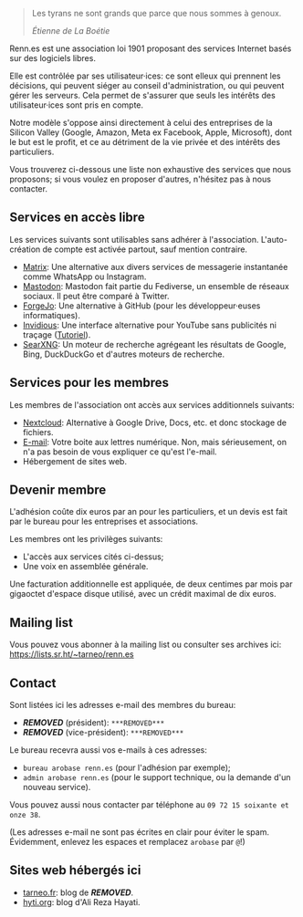 ---
---

> Les tyrans ne sont grands que parce que nous sommes à genoux.
>
> <cite>Étienne de La Boétie</cite>

Renn.es est une association loi 1901 proposant des services Internet basés sur des logiciels libres.

Elle est contrôlée par ses utilisateur·ices: ce sont elleux qui prennent les décisions, qui peuvent siéger au conseil d'administration, ou qui peuvent gérer les serveurs. Cela permet de s'assurer que seuls les intérêts des utilisateur·ices sont pris en compte.

Notre modèle s'oppose ainsi directement à celui des entreprises de la Silicon Valley (Google, Amazon, Meta ex Facebook, Apple, Microsoft), dont le but est le profit, et ce au détriment de la vie privée et des intérêts des particuliers.

Vous trouverez ci-dessous une liste non exhaustive des services que nous proposons; si vous voulez en proposer d'autres, n'hésitez pas à nous contacter.

## Services en accès libre

Les services suivants sont utilisables sans adhérer à l'association. L'auto-création de compte est activée partout, sauf mention contraire.

- [Matrix](https://matrix.renn.es): Une alternative aux divers services de messagerie instantanée comme WhatsApp ou Instagram.
- [Mastodon](https://toot.renn.es): Mastodon fait partie du Fediverse, un ensemble de réseaux sociaux. Il peut être comparé à Twitter.
- [ForgeJo](https://git.renn.es): Une alternative à GitHub (pour les développeur·euses informatiques).
- [Invidious](https://iv.renn.es): Une interface alternative pour YouTube sans publicités ni traçage ([Tutoriel](/tutoriels/invidious/)).
- [SearXNG](https://searx.renn.es): Un moteur de recherche agrégeant les résultats de Google, Bing, DuckDuckGo et d'autres moteurs de recherche.

## Services pour les membres

Les membres de l'association ont accès aux services additionnels suivants:
- [Nextcloud](https://cloud.renn.es): Alternative à Google Drive, Docs, etc. et donc stockage de fichiers.
- [E-mail](https://mail.renn.es): Votre boite aux lettres numérique. Non, mais sérieusement, on n'a pas besoin de vous expliquer ce qu'est l'e-mail.
- Hébergement de sites web.

## Devenir membre

L'adhésion coûte dix euros par an pour les particuliers, et un devis est fait par le bureau pour les entreprises et associations. 

Les membres ont les privilèges suivants:
- L'accès aux services cités ci-dessus;
- Une voix en assemblée générale.

Une facturation additionnelle est appliquée, de deux centimes par mois par gigaoctet d'espace disque utilisé, avec un crédit maximal de dix euros.

## Mailing list

Vous pouvez vous abonner à la mailing list ou consulter ses archives ici: <https://lists.sr.ht/~tarneo/renn.es>

## Contact

Sont listées ici les adresses e-mail des membres du bureau:
- ***REMOVED*** (président): `***REMOVED***`
- ***REMOVED*** (vice-président): `***REMOVED***`

Le bureau recevra aussi vos e-mails à ces adresses:
- `bureau arobase renn.es` (pour l'adhésion par exemple);
- `admin arobase renn.es` (pour le support technique, ou la demande d'un nouveau service).

Vous pouvez aussi nous contacter par téléphone au `09 72 15 soixante et onze 38`.

(Les adresses e-mail ne sont pas écrites en clair pour éviter le spam. Évidemment, enlevez les espaces et remplacez `arobase` par `@`!)

## Sites web hébergés ici

- [tarneo.fr](https://tarneo.fr): blog de ***REMOVED***.
- [hyti.org](https://hyti.org): blog d'Ali Reza Hayati.
